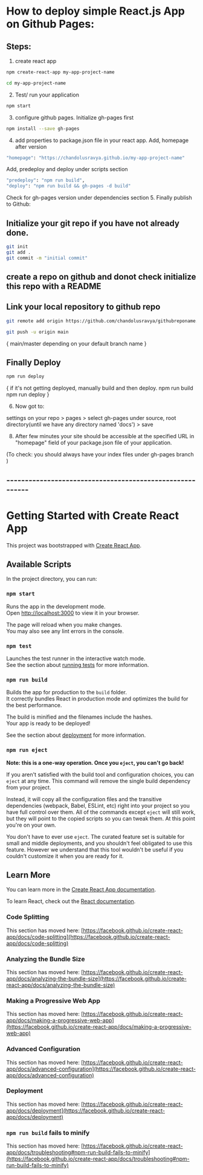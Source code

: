 # How to deploy simple React.js App on Github Pages:

## Steps:
1. create react app
```bash
npm create-react-app my-app-project-name
```
```bash
cd my-app-project-name
```
2. Test/ run your application
```bash
npm start
```
3. configure github pages. Initialize gh-pages first
```bash
npm install --save gh-pages
```
4. add properties to package.json file in your react app.
Add, homepage after version
```bash
"homepage": "https://chandolusravya.github.io/my-app-project-name"
```
Add, predeploy and deploy under scripts section
```bash
"predeploy": "npm run build",
"deploy": "npm run build && gh-pages -d build"
```
Check for gh-pages version under dependencies section
5. Finally publish to Github:
## Initialize your git repo if you have not already done.
```bash
git init
git add .
git commit -m "initial commit"
```
## create a repo on github and donot check initialize this repo with a README

## Link your local repository to github repo
```bash
git remote add origin https://github.com/chandolusravya/githubreponame.git

git push -u origin main
```
{ main/master depending on your default branch name }

## Finally Deploy
```bash
npm run deploy
```
{ if it's not getting deployed, manually build and then deploy.
  npm run build  
  npm run deploy
}

6. Now got to:
   
settings on your repo > pages > select gh-pages under source, root directory(until we have any directory named 'docs') > save

8. After few minutes your site should be accessible at the specified URL in "homepage" field of your package.json file of your application.



(To check: you should always have your index files under gh-pages branch )










## ---------------------------------------------------------

# Getting Started with Create React App

This project was bootstrapped with [Create React App](https://github.com/facebook/create-react-app).

## Available Scripts

In the project directory, you can run:

### `npm start`

Runs the app in the development mode.\
Open [http://localhost:3000](http://localhost:3000) to view it in your browser.

The page will reload when you make changes.\
You may also see any lint errors in the console.

### `npm test`

Launches the test runner in the interactive watch mode.\
See the section about [running tests](https://facebook.github.io/create-react-app/docs/running-tests) for more information.

### `npm run build`

Builds the app for production to the `build` folder.\
It correctly bundles React in production mode and optimizes the build for the best performance.

The build is minified and the filenames include the hashes.\
Your app is ready to be deployed!

See the section about [deployment](https://facebook.github.io/create-react-app/docs/deployment) for more information.

### `npm run eject`

**Note: this is a one-way operation. Once you `eject`, you can't go back!**

If you aren't satisfied with the build tool and configuration choices, you can `eject` at any time. This command will remove the single build dependency from your project.

Instead, it will copy all the configuration files and the transitive dependencies (webpack, Babel, ESLint, etc) right into your project so you have full control over them. All of the commands except `eject` will still work, but they will point to the copied scripts so you can tweak them. At this point you're on your own.

You don't have to ever use `eject`. The curated feature set is suitable for small and middle deployments, and you shouldn't feel obligated to use this feature. However we understand that this tool wouldn't be useful if you couldn't customize it when you are ready for it.

## Learn More

You can learn more in the [Create React App documentation](https://facebook.github.io/create-react-app/docs/getting-started).

To learn React, check out the [React documentation](https://reactjs.org/).

### Code Splitting

This section has moved here: [https://facebook.github.io/create-react-app/docs/code-splitting](https://facebook.github.io/create-react-app/docs/code-splitting)

### Analyzing the Bundle Size

This section has moved here: [https://facebook.github.io/create-react-app/docs/analyzing-the-bundle-size](https://facebook.github.io/create-react-app/docs/analyzing-the-bundle-size)

### Making a Progressive Web App

This section has moved here: [https://facebook.github.io/create-react-app/docs/making-a-progressive-web-app](https://facebook.github.io/create-react-app/docs/making-a-progressive-web-app)

### Advanced Configuration

This section has moved here: [https://facebook.github.io/create-react-app/docs/advanced-configuration](https://facebook.github.io/create-react-app/docs/advanced-configuration)

### Deployment

This section has moved here: [https://facebook.github.io/create-react-app/docs/deployment](https://facebook.github.io/create-react-app/docs/deployment)

### `npm run build` fails to minify

This section has moved here: [https://facebook.github.io/create-react-app/docs/troubleshooting#npm-run-build-fails-to-minify](https://facebook.github.io/create-react-app/docs/troubleshooting#npm-run-build-fails-to-minify)
